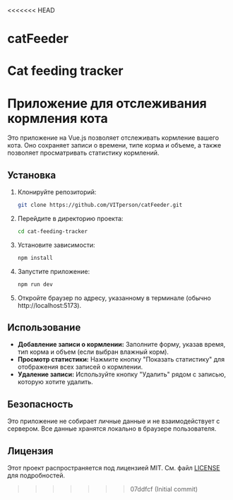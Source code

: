 <<<<<<< HEAD
# catFeeder
Cat feeding tracker
=======
# Приложение для отслеживания кормления кота

Это приложение на Vue.js позволяет отслеживать кормление вашего кота. Оно сохраняет записи о времени, типе корма и объеме, а также позволяет просматривать статистику кормлений.

## Установка

1. Клонируйте репозиторий:
   ```bash
   git clone https://github.com/VITperson/catFeeder.git
   ```

2. Перейдите в директорию проекта:
   ```bash
   cd cat-feeding-tracker
   ```

3. Установите зависимости:
   ```bash
   npm install
   ```

4. Запустите приложение:
   ```bash
   npm run dev
   ```

5. Откройте браузер по адресу, указанному в терминале (обычно http://localhost:5173).

## Использование

- **Добавление записи о кормлении:** Заполните форму, указав время, тип корма и объем (если выбран влажный корм).
- **Просмотр статистики:** Нажмите кнопку "Показать статистику" для отображения всех записей о кормлении.
- **Удаление записи:** Используйте кнопку "Удалить" рядом с записью, которую хотите удалить.

## Безопасность

Это приложение не собирает личные данные и не взаимодействует с сервером. Все данные хранятся локально в браузере пользователя.

## Лицензия

Этот проект распространяется под лицензией MIT. См. файл [LICENSE](LICENSE) для подробностей. 
>>>>>>> 07ddfcf (Initial commit)

